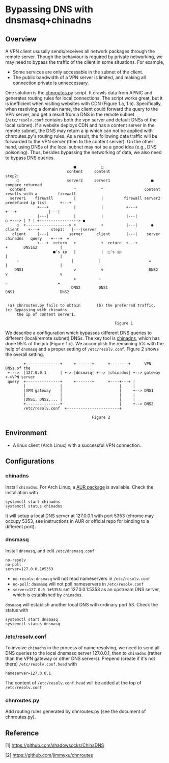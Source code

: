 # Bypassing DNS with dnsmasq+chinadns

## Overview
A VPN client ususally sends/receives all network packages through the remote server. 
Though the behaviour is required by private networking, 
we may need to bypass the traffic of the client in some situations. For example,

* Some services are only accessable in the subnet of the client.
* The public bandwidth of a VPN server is limited, and making all connection private is unneccessary.

One solution is the [chnroutes.py](https://github.com/jimmyxu/chnroutes) script.
It crawls data from APNIC and generates routing rules for local connections.
The script works great, but it is inefficient when visiting websites with CDN (Figure 1.a, 1.b).
Specifically, when resolving a domain name,
the client could forward the query to the VPN server, and get a result from a DNS in the remote subnet
(`/etc/resolv.conf` contains both the vpn server and default DNSs of the local subnet).
If a website deploys CDN and has a content server in the remote subnet, 
the DNS may return a ip which can not be applied with chnroutes.py's routing rules.
As a result, the following data traffic will be forwarded to the VPN server (then to the content server).
On the other hand, using DNSs of the local subnet may not be a good idea (e.g., DNS poisoning). 
Thus, besides bypassing the networking of data, we also need to bypass DNS queries. 

```
                              ■           □
                           content     content                              step2:
     □                     server2     server1                  ■           compare returned
  content                     ^           ^                  content        results with a         firewall
  server1    firewall         |           |         firewall server2        predefined ip list      +---+
              +---+           |           |          +---+                       +---+              |---|
              |---|           |           |          |---|               ○ +---> | ? | +-----------------> ●
     ○  +-------------------> +           +          |---|      ●      client    +---+     step1:   |---|server
   client     |---|         server      client       |---|    server            chinadns   query    +---+  +
              +---+  return   +           +  return  +---+                         +       DNS1&2          |
                     ■'s ip   |           |  □'s ip                                |                       |
     ☆                       |           |                     ★                 |                       |
    DNS1                      v           v                    DNS2                v                       v
                              ★          ☆                                       ☆                      ★
                             DNS2        DNS1                                     DNS1                    DNS2


 (a) chnroutes.py fails to obtain       (b) the preferred traffic.            (c) Bypassing with chinadns.
     the ip of content server1.

                                                Figure 1
```

We describe a configuration which bypasses different DNS queries to different 
(local/remote subnet) DNSs. The key tool is [chinadns](https://github.com/shadowsocks/ChinaDNS), 
which has done 95% of the job (Figure 1.c). We accomplish the remaining 5% with the help of `dnsmasq` and a proper setting
of `/etc/resolv.conf`. Figure 2 shows the overall setting.

```
        +---------------+     +-------+      +--------+      VPN        DNSs of the
 +--->  |127.0.0.1      | +-> |dnsmasq| +--> |chinadns| +--> gateway +->VPN server
 query  +---------------+     +-------+      +----+---+ |
        |               |                         |     |
        |VPN gateway    |                         |     +--> DNS1
        |               |                         |     |
        |DNS1, DNS2,... |                         |     |
        +---------------+                         |     +--> DNS2
        /etc/resolv.conf  +-----------------------+

                                      Figure 2
```

## Environment
* A linux client (Arch Linux) with a successful VPN connection.

## Configurations

### chinadns
Install `chinadns`. For Arch Linux, a [AUR package](https://aur.archlinux.org/packages/chinadns/) is available.
Check the installation with
```
systemctl start chinadns
systemctl status chinadns
```
It will setup a local DNS server at 127.0.0.1 with port 5353 
(chrome may occupy 5353, see instructions in AUR or official repo for binding to a different port).

### dnsmasq
Install `dnsmasq`, and edit `/etc/dnsmasq.conf`
```
no-resolv
no-poll
server=127.0.0.1#5353
```
* `no-resolv`: `dnsmasq` will not read nameservers in `/etc/resolv.conf`
* `no-poll`: `dnsmasq` will not poll nameservers in `/etc/resolv.conf`
* `server=127.0.0.1#5353`: set 127.0.0.1:5353 as an upstream DNS server, which is established by `chinadns`.  

`dnsmasq` will establish another local DNS with ordinary port 53. Check the status with 
```
systemctl start dnsmasq
systemctl status dnsmasq
```

### /etc/resolv.conf
To involve `chinadns` in the process of name resolving, we need to send all DNS queries to the local dnsmasq server 127.0.0.1, then to `chinadns` (rather than the VPN gateway or other DNS servers).
Prepend (create if it's not there) `/etc/resolv.conf.head` with
```
nameserver=127.0.0.1
```
The content of `/etc/resolv.conf.head` will be added at the top of `/etc/resolv.conf`

### chnroutes.py
Add routing rules generated by chnroutes.py (see the document of chnroutes.py). 

## Reference
\[1\] https://github.com/shadowsocks/ChinaDNS

\[2\] https://github.com/jimmyxu/chnroutes
